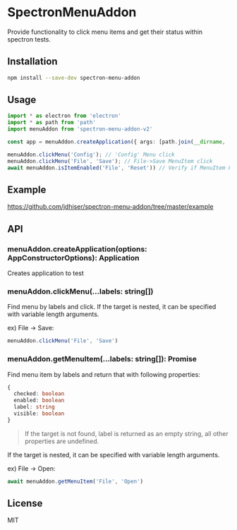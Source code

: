 # SpectronMenuAddon

Provide functionality to click menu items and get their status within spectron tests.

## Installation

```bash
npm install --save-dev spectron-menu-addon
```

## Usage

```TypeScript
import * as electron from 'electron'
import * as path from 'path'
import menuAddon from 'spectron-menu-addon-v2'

const app = menuAddon.createApplication({ args: [path.join(__dirname, '..')], path: electron.toString() })

menuAddon.clickMenu('Config'); // 'Config' Menu click
menuAddon.clickMenu('File', 'Save'); // File->Save MenuItem click
await menuAddon.isItemEnabled('File', 'Reset')) // Verify if MenuItem File->Reset is enabled
```

## Example

https://github.com/jdhiser/spectron-menu-addon/tree/master/example


## API

### menuAddon.createApplication(options: AppConstructorOptions): Application

Creates application to test

### menuAddon.clickMenu(...labels: string[])

Find menu by labels and click.
If the target is nested, it can be specified with variable length arguments.

ex) File -> Save:

```TypeScript
menuAddon.clickMenu('File', 'Save')
```

### menuAddon.getMenuItem(...labels: string[]): Promise<MenuItem>

Find menu item by labels and return that with following properties:

```TypeScript
{
  checked: boolean
  enabled: boolean
  label: string
  visible: boolean
}
```

> If the target is not found, label is returned as an empty string, all other properties are undefined.

If the target is nested, it can be specified with variable length arguments.

ex) File -> Open:

```TypeScript
await menuAddon.getMenuItem('File', 'Open')
```

## License

MIT

